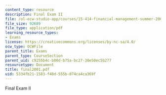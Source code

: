 ```yaml
---
content_type: resource
description: Final Exam II
file: /ol-ocw-studio-app/courses/15-414-financial-management-summer-2003/5334fb211583f40d555b074ca4ca369f_final2001.pdf
file_size: 92689
file_type: application/pdf
learning_resource_types:
- Exams
license: https://creativecommons.org/licenses/by-nc-sa/4.0/
ocw_type: OCWFile
parent_title: Exams
parent_type: CourseSection
parent_uid: c9255b4c-b00d-b75a-bc27-30e50ec5b277
resourcetype: Document
title: final2001.pdf
uid: 5334fb21-1583-f40d-555b-074ca4ca369f
---
```

Final Exam II